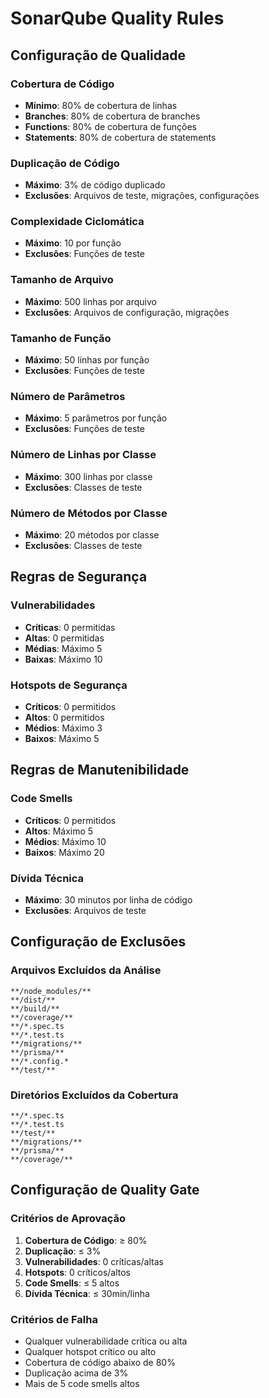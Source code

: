 # SonarQube Quality Rules

## Configuração de Qualidade

### Cobertura de Código
- **Mínimo**: 80% de cobertura de linhas
- **Branches**: 80% de cobertura de branches
- **Functions**: 80% de cobertura de funções
- **Statements**: 80% de cobertura de statements

### Duplicação de Código
- **Máximo**: 3% de código duplicado
- **Exclusões**: Arquivos de teste, migrações, configurações

### Complexidade Ciclomática
- **Máximo**: 10 por função
- **Exclusões**: Funções de teste

### Tamanho de Arquivo
- **Máximo**: 500 linhas por arquivo
- **Exclusões**: Arquivos de configuração, migrações

### Tamanho de Função
- **Máximo**: 50 linhas por função
- **Exclusões**: Funções de teste

### Número de Parâmetros
- **Máximo**: 5 parâmetros por função
- **Exclusões**: Funções de teste

### Número de Linhas por Classe
- **Máximo**: 300 linhas por classe
- **Exclusões**: Classes de teste

### Número de Métodos por Classe
- **Máximo**: 20 métodos por classe
- **Exclusões**: Classes de teste

## Regras de Segurança

### Vulnerabilidades
- **Críticas**: 0 permitidas
- **Altas**: 0 permitidas
- **Médias**: Máximo 5
- **Baixas**: Máximo 10

### Hotspots de Segurança
- **Críticos**: 0 permitidos
- **Altos**: 0 permitidos
- **Médios**: Máximo 3
- **Baixos**: Máximo 5

## Regras de Manutenibilidade

### Code Smells
- **Críticos**: 0 permitidos
- **Altos**: Máximo 5
- **Médios**: Máximo 10
- **Baixos**: Máximo 20

### Dívida Técnica
- **Máximo**: 30 minutos por linha de código
- **Exclusões**: Arquivos de teste

## Configuração de Exclusões

### Arquivos Excluídos da Análise
```
**/node_modules/**
**/dist/**
**/build/**
**/coverage/**
**/*.spec.ts
**/*.test.ts
**/migrations/**
**/prisma/**
**/*.config.*
**/test/**
```

### Diretórios Excluídos da Cobertura
```
**/*.spec.ts
**/*.test.ts
**/test/**
**/migrations/**
**/prisma/**
**/coverage/**
```

## Configuração de Quality Gate

### Critérios de Aprovação
1. **Cobertura de Código**: ≥ 80%
2. **Duplicação**: ≤ 3%
3. **Vulnerabilidades**: 0 críticas/altas
4. **Hotspots**: 0 críticos/altos
5. **Code Smells**: ≤ 5 altos
6. **Dívida Técnica**: ≤ 30min/linha

### Critérios de Falha
- Qualquer vulnerabilidade crítica ou alta
- Qualquer hotspot crítico ou alto
- Cobertura de código abaixo de 80%
- Duplicação acima de 3%
- Mais de 5 code smells altos
